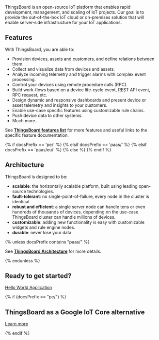 
ThingsBoard is an open-source IoT platform that enables rapid development, management, and scaling of IoT projects. 
Our goal is to provide the out-of-the-box IoT cloud or on-premises solution that will enable server-side infrastructure for your IoT applications. 

## Features

With ThingsBoard, you are able to:

 - Provision devices, assets and customers, and define relations between them.
 - Collect and visualize data from devices and assets. 
 - Analyze incoming telemetry and trigger alarms with complex event processing.
 - Control your devices using remote procedure calls (RPC).
 - Build work-flows based on a device life-cycle event, REST API event, RPC request, etc.
 - Design dynamic and responsive dashboards and present device or asset telemetry  and insights to your customers.  
 - Enable use-case specific features using customizable rule chains.
 - Push device data to other systems.
 - Much more...
 
See [**ThingsBoard features list**](/docs/{{docsPrefix}}#features) for more features and useful links to the specific feature documentation. 

{% if docsPrefix == 'pe/' %}
<object width="100%" data="/images/reference/thingsboard-architecture-pe.svg"></object>
{% elsif docsPrefix == 'paas/' %}
<object width="100%" data="/images/reference/thingsboard-architecture-paas.svg"></object>
{% elsif docsPrefix == 'paas/eu/' %}
<object width="100%" data="/images/reference/thingsboard-architecture-paas-eu.svg"></object>
{% else %}
<object width="100%" data="/images/reference/thingsboard-architecture.svg"></object>
{% endif %}

## Architecture

ThingsBoard is designed to be:

* **scalable**: the horizontally scalable platform, built using leading open-source technologies.
* **fault-tolerant**: no single-point-of-failure, every node in the cluster is identical.
* **robust and efficient**: a single server node can handle tens or even hundreds of thousands of devices, depending on the use-case. 
ThingsBoard cluster can handle millions of devices.
* **customizable**: adding new functionality is easy with customizable widgets and rule engine nodes.
* **durable**: never lose your data.

{% unless docsPrefix contains "paas/" %}

See [**ThingsBoard Architecture**](/docs/{{docsPrefix}}reference) for more details.

{% endunless %}

## Ready to get started?

<p><a href="/docs/{{docsPrefix}}getting-started-guides/helloworld" class="button">Hello World Application</a></p>

{% if (docsPrefix == "pe/") %}
## ThingsBoard as a Google IoT Core alternative

<p><a href="/google-iot-core-alternative" class="button">Learn more</a></p>

{% endif %}
